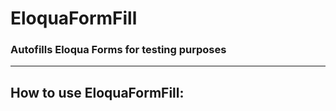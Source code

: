 # EloquaFormFill
### Autofills Eloqua Forms for testing purposes
___

## How to use EloquaFormFill:
